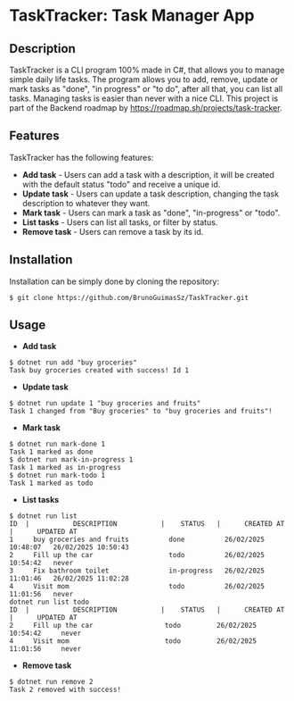 # TaskTracker: Task Manager App

## Description

TaskTracker is a CLI program 100% made in C#, that allows you to manage simple daily life tasks. The program allows you to add, remove, update or mark tasks as "done", "in progress" or "to do", after all that, you can list all tasks. Managing tasks is easier than never with a nice CLI.
This project is part of the Backend roadmap by https://roadmap.sh/projects/task-tracker.

## Features

TaskTracker has the following features:

- **Add task** - Users can add a task with a description, it will be created with the default status "todo" and receive a unique id.
- **Update task** - Users can update a task description, changing the task description to whatever they want.
- **Mark task** - Users can mark a task as "done", "in-progress" or "todo".
- **List tasks** - Users can list all tasks, or filter by status.
- **Remove task** - Users can remove a task by its id.

## Installation

Installation can be simply done by cloning the repository:
```
$ git clone https://github.com/BrunoGuimasSz/TaskTracker.git
```

## Usage

- **Add task** 
```
$ dotnet run add "buy groceries"
Task buy groceries created with success! Id 1
```
- **Update task**
```
$ dotnet run update 1 "buy groceries and fruits"
Task 1 changed from "Buy groceries" to "buy groceries and fruits"!
```
- **Mark task**
```
$ dotnet run mark-done 1
Task 1 marked as done
$ dotnet run mark-in-progress 1
Task 1 marked as in-progress
$ dotnet run mark-todo 1
Task 1 marked as todo
```
- **List tasks**
```
$ dotnet run list
ID  |           DESCRIPTION           |    STATUS   |      CREATED AT     |      UPDATED AT    
1     buy groceries and fruits          done          26/02/2025 10:48:07   26/02/2025 10:50:43
2     Fill up the car                   todo          26/02/2025 10:54:42   never              
3     Fix bathroom toilet               in-progress   26/02/2025 11:01:46   26/02/2025 11:02:28
4     Visit mom                         todo          26/02/2025 11:01:56   never              
dotnet run list todo
ID  |           DESCRIPTION           |    STATUS   |      CREATED AT     |      UPDATED AT     
2     Fill up the car                  todo         26/02/2025 10:54:42     never                 
4     Visit mom                        todo         26/02/2025 11:01:56     never                 
``` 
- **Remove task**
```
$ dotnet run remove 2
Task 2 removed with success!
```
